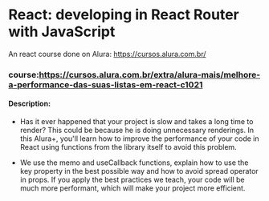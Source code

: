 
# React: developing in React Router with JavaScript
An react course done on  Alura: https://cursos.alura.com.br/

### course:https://cursos.alura.com.br/extra/alura-mais/melhore-a-performance-das-suas-listas-em-react-c1021

#### Description:
- Has it ever happened that your project is slow and takes a long time to render? This could be because he is doing unnecessary renderings. In this Alura+, you'll learn how to improve the performance of your code in React using functions from the library itself to avoid this problem.

- We use the memo and useCallback functions, explain how to use the key property in the best possible way and how to avoid spread operator in props. If you apply the best practices we teach, your code will be much more performant, which will make your project more efficient.
